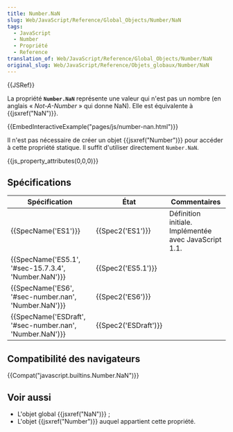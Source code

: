 ```yaml
---
title: Number.NaN
slug: Web/JavaScript/Reference/Global_Objects/Number/NaN
tags:
  - JavaScript
  - Number
  - Propriété
  - Reference
translation_of: Web/JavaScript/Reference/Global_Objects/Number/NaN
original_slug: Web/JavaScript/Reference/Objets_globaux/Number/NaN
---
```

{{JSRef}}

La propriété **`Number.NaN`** représente une valeur qui n'est pas un nombre (en anglais «&nbsp;*Not-A-Number*&nbsp;» qui donne NaN). Elle est équivalente à {{jsxref("NaN")}}.

{{EmbedInteractiveExample("pages/js/number-nan.html")}}

Il n'est pas nécessaire de créer un objet {{jsxref("Number")}} pour accéder à cette propriété statique. Il suffit d'utiliser directement `Number.NaN`.

{{js_property_attributes(0,0,0)}}

## Spécifications

| Spécification                                                                | État                         | Commentaires                                          |
| ---------------------------------------------------------------------------- | ---------------------------- | ----------------------------------------------------- |
| {{SpecName('ES1')}}                                                     | {{Spec2('ES1')}}         | Définition initiale. Implémentée avec JavaScript 1.1. |
| {{SpecName('ES5.1', '#sec-15.7.3.4', 'Number.NaN')}}         | {{Spec2('ES5.1')}}     |                                                       |
| {{SpecName('ES6', '#sec-number.nan', 'Number.NaN')}}         | {{Spec2('ES6')}}         |                                                       |
| {{SpecName('ESDraft', '#sec-number.nan', 'Number.NaN')}} | {{Spec2('ESDraft')}} |                                                       |

## Compatibilité des navigateurs

{{Compat("javascript.builtins.Number.NaN")}}

## Voir aussi

- L'objet global {{jsxref("NaN")}} ;
- L'objet {{jsxref("Number")}} auquel appartient cette propriété.
